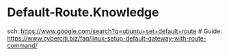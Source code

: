 # Default-Route.Knowledge
sch: https://www.google.com/search?q=ubuntu+set+default+route # Guide: https://www.cyberciti.biz/faq/linux-setup-default-gateway-with-route-command/
